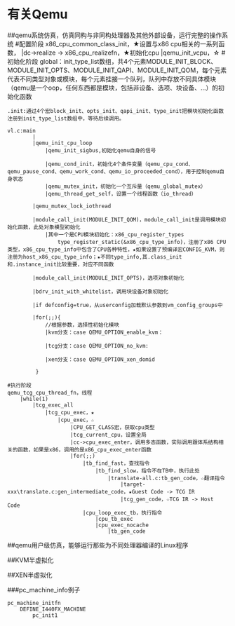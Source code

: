 # 有关Qemu #

##qemu系统仿真，仿真同构与非同构处理器及其他外部设备，运行完整的操作系统
	#配置阶段
	x86_cpu_common_class_init，★设置与x86 cpu相关的一系列函数，
		|dc->realize -> x86_cpu_realizefn，★初始化cpu
							|qemu_init_vcpu，☆
	#初始化阶段
	global：init_type_list数组，共4个元素MODULE_INIT_BLOCK、MODULE_INIT_OPTS、MODULE_INIT_QAPI、MODULE_INIT_QOM，每个元素代表不同类型对象或模块，每个元素挂接一个队列，队列中存放不同具体模块（qemu是一个oop，任何东西都是模块，包括非设备、选项、块设备、...）的初始化函数
	
	.init:通过4个宏block_init、opts_init、qapi_init、type_init把模块初始化函数注册到init_type_list数组中，等待后续调用。
		
	vl.c:main
			|
			|qemu_init_cpu_loop
				|qemu_init_sigbus,初始化qemu自身的信号

				|qemu_cond_init，初始化4个条件变量（qemu_cpu_cond、qemu_pause_cond、qemu_work_cond、qemu_io_proceeded_cond），用于控制qemu自身状态
				|qemu_mutex_init，初始化一个互斥量（qemu_global_mutex）
				|qemu_thread_get_self，设置一个线程函数（io_thread）
			
			|qemu_mutex_lock_iothread

			|module_call_init(MODULE_INIT_QOM)，module_call_init是调用模块初始化函数，此处对象模型初始化
				|其中一个是CPU模块初始化：x86_cpu_register_types
					type_register_static(&x86_cpu_type_info)，注册了x86 CPU类型，x86_cpu_type_info中包含了CPU各种特性，★如果设置了预编译宏CONFIG_KVM，则注册为host_x86_cpu_type_info；★不同type_info,其.class_init和.instance_init比较重要，对应不同函数 

			|module_call_init(MODULE_INIT_OPTS)，选项对象初始化

			|bdrv_init_with_whitelist，调用块设备对象初始化

			|if defconfig=true，从userconfig加载默认参数到vm_config_groups中
			
			|for(;;){
				//根据参数，选择性初始化模块
				|kvm分支：case QEMU_OPTION_enable_kvm：
				
				|tcg分支：case QEMU_OPTION_no_kvm:

				|xen分支：case QEMU_OPTION_xen_domid
					
			 }
		
	#执行阶段
	qemu_tcg_cpu_thread_fn，线程
		|while(1)
			|tcg_exec_all
				|tcg_cpu_exec，★
					|cpu_exec，☆
						|CPU_GET_CLASS宏，获取cpu类型
						|tcg_current_cpu，设置全局
						|cc->cpu_exec_enter，调用多态函数，实际调用跟体系结构相关的函数，如果是x86，调用的是x86_cpu_exec_enter函数
						|for(;;)
							|tb_find_fast，查找指令
								|tb_find_slow，指令不在TB中，执行此处
									|translate-all.c:tb_gen_code，☆翻译指令
										|target-xxx\translate.c:gen_intermediate_code，★Guest Code -> TCG IR
										|tcg_gen_code，☆TCG IR -> Host Code
							|cpu_loop_exec_tb，执行指令
								|cpu_tb_exec
								|cpu_exec_nocache
									|tb_gen_code


##qemu用户级仿真，能够运行那些为不同处理器编译的Linux程序

##KVM半虚拟化

##XEN半虚拟化

###pc_machine_info例子

	pc_machine_initfn
		DEFINE_I440FX_MACHINE
			pc_init1